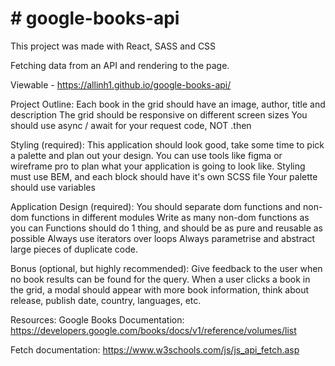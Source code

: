 <h1> # google-books-api </h1>

This project was made with React, SASS and CSS

Fetching data from an API and rendering to the page.

Viewable - https://allinh1.github.io/google-books-api/

Project Outline:
Each book in the grid should have an image, author, title and description
The grid should be responsive on different screen sizes
You should use async / await for your request code, NOT .then

Styling (required):
This application should look good, take some time to pick a palette and plan out your design. You can use tools like figma or wireframe pro to plan what your application is going to look like.
Styling must use BEM, and each block should have it's own SCSS file
Your palette should use variables

Application Design (required):
You should separate dom functions and non-dom functions in different modules
Write as many non-dom functions as you can
Functions should do 1 thing, and should be as pure and reusable as possible
Always use iterators over loops
Always parametrise and abstract large pieces of duplicate code.

Bonus (optional, but highly recommended):
Give feedback to the user when no book results can be found for the query.
When a user clicks a book in the grid, a modal should appear with more book information, think about release, publish date, country, languages, etc.

Resources:
Google Books Documentation: https://developers.google.com/books/docs/v1/reference/volumes/list

Fetch documentation: https://www.w3schools.com/js/js_api_fetch.asp
